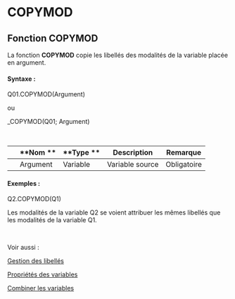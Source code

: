 # COPYMOD

## Fonction COPYMOD

La fonction **COPYMOD** copie les libellés des modalités de la variable placée en argument.

#### Syntaxe :

Q01.COPYMOD(Argument)

ou

\_COPYMOD(Q01; Argument)

&nbsp;

| &nbsp; | **Nom ** | **Type ** | **Description** | **Remarque** |
| --- | --- | --- | --- | --- |
| &nbsp; | Argument | Variable | Variable source | Obligatoire |


#### Exemples :

Q2.COPYMOD(Q1)

Les modalités de la variable Q2 se voient attribuer les mêmes libellés que les modalités de la variable Q1.

&nbsp;

Voir aussi :&nbsp;

[Gestion des libellés](<Gererleslibelleslestextes1.md>)

[Propriétés des variables](<Modifierlesproprietesdesvariable.md>)

[Combiner les variables](<Combinerlesvariables1.md>)
